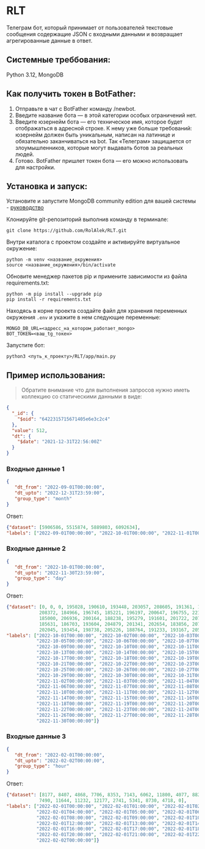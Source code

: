 # RLT
Телеграм бот, который принимает от пользователей текстовые сообщения содержащие JSON с входными данными и возвращает агрегированные данные в ответ.

## Системные треббования:
Python 3.12, MongoDB

## Как получить токен в BotFather:

1. Отправьте в чат с BotFather команду /newbot.
2. Введите название бота — в этой категории особых ограничений нет.
3. Введите юзернейм бота — его техническое имя, которое будет отображаться в адресной строке. К нему уже больше требований: юзернейм должен быть уникальным, написан на латинице и обязательно заканчиваться на bot. Так «Телеграм» защищается от злоумышленников, которые могут выдавать ботов за реальных людей.
4. Готово. BotFather пришлет токен бота — его можно использовать для настройки.

## Установка и запуск:
Установите и запустите MongoDB community edition для вашей системы - [руководство](https://www.mongodb.com/docs/manual/administration/install-community/)

Клонируйте git-репозиторий выполнив команду в терминале:

```
git clone https://github.com/RolAlek/RLT.git
```

Внутри каталога с проектом создайте и активируйте виртуальное окружение:

```
python -m venv <название_окружения>
source <название_окружения>/bin/activate
```
Обновите менеджер пакетов pip и примените зависимости из файла requirements.txt:

```
python -m pip install --upgrade pip
pip install -r requirements.txt
```

Находясь в корне проекта создайте файл для хранения переменных окружения `.env` и укажите в нем следующие переменные:
```
MONGO_DB_URL=<адресс_на_котором_работает_mongo>
BOT_TOKEN=<ваш_tg_токен>
```

Запустите бот:
```
python3 <путь_к_проекту>/RLT/app/main.py
```

## Пример использования:
> Обратите внимание что для выполнения запросов нужно иметь коллекцию со статическими данными в виде:

```json
{
  "_id": {
    "$oid": "6422315715671405e6e3c2c4"
  },
  "value": 512,
  "dt": {
    "$date": "2021-12-31T22:56:00Z"
  }
}
```

### Входные данные 1
```json
{
   "dt_from": "2022-09-01T00:00:00",
   "dt_upto": "2022-12-31T23:59:00",
   "group_type": "month"
}
```
Ответ:
```json
{"dataset": [5906586, 5515874, 5889803, 6092634],
"labels": ["2022-09-01T00:00:00", "2022-10-01T00:00:00", "2022-11-01T00:00:00", "2022-12-01T00:00:00"]}
```

### Входные данные 2
```json
{
   "dt_from": "2022-10-01T00:00:00",
   "dt_upto": "2022-11-30T23:59:00",
   "group_type": "day"
}
```
Ответ:
```json
{"dataset": [0, 0, 0, 195028, 190610, 193448, 203057, 208605, 191361, 186224, 181561, 195264, 213854, 194070,
            208372, 184966, 196745, 185221, 196197, 200647, 196755, 221695, 189114, 204853, 194652, 188096, 215141,
            185000, 206936, 200164, 188238, 195279, 191601, 201722, 207361, 184391, 203336, 205045, 202717, 182251,
            185631, 186703, 193604, 204879, 201341, 202654, 183856, 207001, 204274, 204119, 188486, 191392, 184199,
            202045, 193454, 198738, 205226, 188764, 191233, 193167, 205334],
"labels": ["2022-10-01T00:00:00", "2022-10-02T00:00:00", "2022-10-03T00:00:00", "2022-10-04T00:00:00",
           "2022-10-05T00:00:00", "2022-10-06T00:00:00", "2022-10-07T00:00:00", "2022-10-08T00:00:00",
           "2022-10-09T00:00:00", "2022-10-10T00:00:00", "2022-10-11T00:00:00", "2022-10-12T00:00:00",
           "2022-10-13T00:00:00", "2022-10-14T00:00:00", "2022-10-15T00:00:00", "2022-10-16T00:00:00",
           "2022-10-17T00:00:00", "2022-10-18T00:00:00", "2022-10-19T00:00:00", "2022-10-20T00:00:00",
           "2022-10-21T00:00:00", "2022-10-22T00:00:00", "2022-10-23T00:00:00", "2022-10-24T00:00:00",
           "2022-10-25T00:00:00", "2022-10-26T00:00:00", "2022-10-27T00:00:00", "2022-10-28T00:00:00",
           "2022-10-29T00:00:00", "2022-10-30T00:00:00", "2022-10-31T00:00:00", "2022-11-01T00:00:00",
           "2022-11-02T00:00:00", "2022-11-03T00:00:00", "2022-11-04T00:00:00", "2022-11-05T00:00:00",
           "2022-11-06T00:00:00", "2022-11-07T00:00:00", "2022-11-08T00:00:00", "2022-11-09T00:00:00",
           "2022-11-10T00:00:00", "2022-11-11T00:00:00", "2022-11-12T00:00:00", "2022-11-13T00:00:00",
           "2022-11-14T00:00:00", "2022-11-15T00:00:00", "2022-11-16T00:00:00", "2022-11-17T00:00:00",
           "2022-11-18T00:00:00", "2022-11-19T00:00:00", "2022-11-20T00:00:00", "2022-11-21T00:00:00",
           "2022-11-22T00:00:00", "2022-11-23T00:00:00", "2022-11-24T00:00:00", "2022-11-25T00:00:00",
           "2022-11-26T00:00:00", "2022-11-27T00:00:00", "2022-11-28T00:00:00", "2022-11-29T00:00:00",
           "2022-11-30T00:00:00"]}
```

### Входные данные 3
```json
{
   "dt_from": "2022-02-01T00:00:00",
   "dt_upto": "2022-02-02T00:00:00",
   "group_type": "hour"
}
```
Ответ:
```json
{"dataset": [8177, 8407, 4868, 7706, 8353, 7143, 6062, 11800, 4077, 8820, 4788, 11045, 13048, 2729, 4038, 9888,
            7490, 11644, 11232, 12177, 2741, 5341, 8730, 4718, 0],
"labels": ["2022-02-01T00:00:00", "2022-02-01T01:00:00", "2022-02-01T02:00:00", "2022-02-01T03:00:00",
           "2022-02-01T04:00:00", "2022-02-01T05:00:00", "2022-02-01T06:00:00", "2022-02-01T07:00:00",
           "2022-02-01T08:00:00", "2022-02-01T09:00:00", "2022-02-01T10:00:00", "2022-02-01T11:00:00",
           "2022-02-01T12:00:00", "2022-02-01T13:00:00", "2022-02-01T14:00:00", "2022-02-01T15:00:00",
           "2022-02-01T16:00:00", "2022-02-01T17:00:00", "2022-02-01T18:00:00", "2022-02-01T19:00:00",
           "2022-02-01T20:00:00", "2022-02-01T21:00:00", "2022-02-01T22:00:00", "2022-02-01T23:00:00",
           "2022-02-02T00:00:00"]}
```


